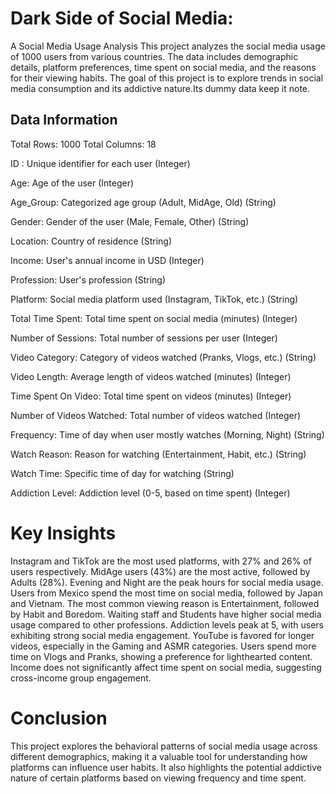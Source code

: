 # Dark Side of Social Media:
A Social Media Usage Analysis
This project analyzes the social media usage of 1000 users from various countries. The data includes demographic details, platform preferences, time spent on social media, and the reasons for their viewing habits. The goal of this project is to explore trends in social media consumption and its addictive nature.Its dummy data keep it note.


## Data Information
Total Rows: 1000
Total Columns: 18

ID	: Unique identifier for each user	(Integer)

Age: Age of the user (Integer)

Age_Group: Categorized age group (Adult, MidAge, Old) (String)

Gender: Gender of the user (Male, Female, Other) (String)

Location: Country of residence (String)

Income: User's annual income in USD (Integer)

Profession: User's profession (String)

Platform: Social media platform used (Instagram, TikTok, etc.) (String)

Total Time Spent: Total time spent on social media (minutes) (Integer)

Number of Sessions: Total number of sessions per user (Integer)

Video Category: Category of videos watched (Pranks, Vlogs, etc.) (String)

Video Length: Average length of videos watched (minutes) (Integer)

Time Spent On Video: Total time spent on videos (minutes) (Integer)

Number of Videos Watched: Total number of videos watched (Integer)

Frequency: Time of day when user mostly watches (Morning, Night) (String)

Watch Reason: Reason for watching (Entertainment, Habit, etc.) (String)

Watch Time: Specific time of day for watching (String)

Addiction Level: Addiction level (0-5, based on time spent) (Integer)




# Key Insights
Instagram and TikTok are the most used platforms, with 27% and 26% of users respectively.
MidAge users (43%) are the most active, followed by Adults (28%).
Evening and Night are the peak hours for social media usage.
Users from Mexico spend the most time on social media, followed by Japan and Vietnam.
The most common viewing reason is Entertainment, followed by Habit and Boredom.
Waiting staff and Students have higher social media usage compared to other professions.
Addiction levels peak at 5, with users exhibiting strong social media engagement.
YouTube is favored for longer videos, especially in the Gaming and ASMR categories.
Users spend more time on Vlogs and Pranks, showing a preference for lighthearted content.
Income does not significantly affect time spent on social media, suggesting cross-income group engagement.


# Conclusion
This project explores the behavioral patterns of social media usage across different demographics, making it a valuable tool for understanding how platforms can influence user habits. It also highlights the potential addictive nature of certain platforms based on viewing frequency and time spent.
